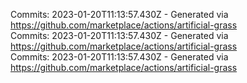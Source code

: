 Commits: 2023-01-20T11:13:57.430Z - Generated via https://github.com/marketplace/actions/artificial-grass
<br>
Commits: 2023-01-20T11:13:57.430Z - Generated via https://github.com/marketplace/actions/artificial-grass
<br>
Commits: 2023-01-20T11:13:57.430Z - Generated via https://github.com/marketplace/actions/artificial-grass
<br>
